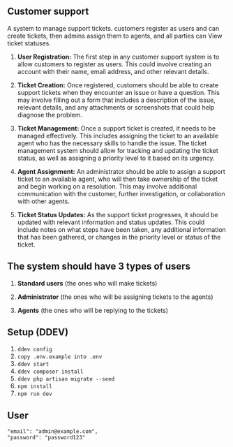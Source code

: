 ## Customer support

<p>A system to manage support tickets. customers register as users and can create tickets, then admins assign them to agents, and all parties can View ticket statuses.</p>

1. **User Registration:** The first step in any customer support system is to allow customers to register as users. This could involve creating an account with their name, email address, and other relevant details.

2. **Ticket Creation:** Once registered, customers should be able to create support tickets when they encounter an issue or have a question. This may involve filling out a form that includes a description of the issue, relevant details, and any attachments or screenshots that could help diagnose the problem.

3. **Ticket Management:** Once a support ticket is created, it needs to be managed effectively. This includes assigning the ticket to an available agent who has the necessary skills to handle the issue. The ticket management system should allow for tracking and updating the ticket status, as well as assigning a priority level to it based on its urgency.

4. **Agent Assignment:** An administrator should be able to assign a support ticket to an available agent, who will then take ownership of the ticket and begin working on a resolution. This may involve additional communication with the customer, further investigation, or collaboration with other agents.

5. **Ticket Status Updates:** As the support ticket progresses, it should be updated with relevant information and status updates. This could include notes on what steps have been taken, any additional information that has been gathered, or changes in the priority level or status of the ticket.

## The system should have 3 types of users

1. **Standard users** (the ones who will make tickets)

2. **Administrator** (the ones who will be assigning tickets to the agents)

3. **Agents** (the ones who will be replying to the tickets)

## Setup (DDEV)

1. `ddev config`
2. `copy .env.example into .env`
3. `ddev start`
4. `ddev composer install`
5. `ddev php artisan migrate --seed`
6. `npm install`
7. `npm run dev`

## User

```
"email": "admin@example.com",
"password": "password123"
```
